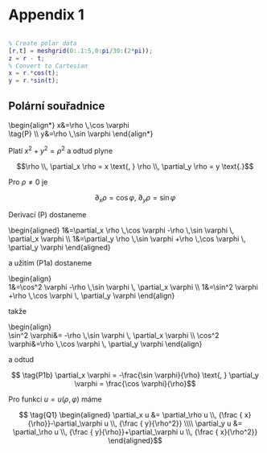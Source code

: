 # Appendix 1 

```matlab

% Create polar data
[r,t] = meshgrid(0:.1:5,0:pi/30:(2*pi));
z = r - t;
% Convert to Cartesian
x = r.*cos(t);
y = r.*sin(t);

```

## Polární souřadnice

\begin{align*} 
x&=\rho \\,\cos \varphi  
\tag{P} \\\\ y&=\rho \\,\sin \varphi 
\end{align*}

Platí ${x}^{2} +{y}^{2}={\rho}^{2}$ a odtud plyne

$$\rho \\, \partial_x \rho = x \text{, }
\rho \\, \partial_y \rho = y \text{.}$$

Pro $\rho \neq 0$ je

$$\tag{P1a} \partial_x \rho = \cos \varphi \text{, } \partial_y \rho = \sin \varphi$$

Derivací (P) dostaneme

\begin{aligned} 
1&=\partial_x \rho \\,\cos \varphi -\rho \\,\sin \varphi \\, \partial_x \varphi 
\\\\ 1&=\partial_y \rho \\,\sin \varphi +\rho \\,\cos \varphi \\, \partial_y \varphi 
\end{aligned}

a užitím (P1a) dostaneme

\begin{align}  
1&=\cos^2 \varphi -\rho \\,\sin \varphi \\, \partial_x \varphi
\\\\  1&=\sin^2 \varphi +\rho \\,\cos \varphi \\, \partial_y \varphi
\end{align}

takže

\begin{align}  
\sin^2 \varphi&= -\rho \\,\sin \varphi \\, \partial_x \varphi
\\\\  \cos^2 \varphi&=\rho \\,\cos \varphi \\, \partial_y \varphi
\end{align}

a odtud

$$ \tag{P1b} \partial_x \varphi = -\frac{\sin \varphi}{\rho} \text{, } \partial_y \varphi = \frac{\cos \varphi}{\rho}$$

Pro funkci $u=u(\rho,\varphi)$ máme

$$ \tag{Q1} \begin{aligned} 
\partial_x u &= \partial_\rho u \\, {\frac { x}{\rho}}-\partial_\varphi u \\, {\frac { y}{\rho^2}} 
\\\\ \partial_y u &= \partial_\rho u \\, {\frac { y}{\rho}}+\partial_\varphi u \\, {\frac { x}{\rho^2}} 
\end{aligned}$$ 
